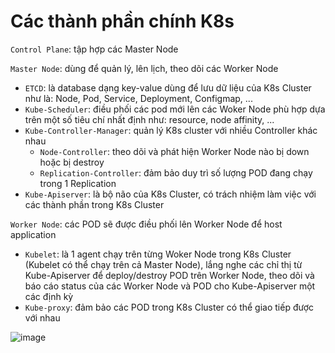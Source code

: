 # Các thành phần chính K8s

`Control Plane`: tập hợp các Master Node

`Master Node`: dùng để quản lý, lên lịch, theo dõi các Worker Node
- `ETCD`: là database dạng key-value dùng để lưu dữ liệu của K8s Cluster như là: Node, Pod, Service, Deployment, Configmap, ...
- `Kube-Scheduler`: điều phối các pod mới lên các Woker Node phù hợp dựa trên một số tiêu chí nhất định như: resource, node affinity, ...
- `Kube-Controller-Manager`: quản lý K8s cluster với nhiều Controller khác nhau
  - `Node-Controller`: theo dõi và phát hiện Worker Node nào bị down hoặc bị destroy
  - `Replication-Controller`: đảm bảo duy trì số lượng POD đang chạy trong 1 Replication
- `Kube-Apiserver`: là bộ não của K8s Cluster, có trách nhiệm làm việc với các thành phần trong K8s Cluster


`Worker Node`: các POD sẽ được điều phối lên Worker Node để host application
- `Kubelet`: là 1 agent chạy trên từng Woker Node trong K8s Cluster (Kubelet có thể chạy trên cả Master Node), lắng nghe các chỉ thị từ Kube-Apiserver để deploy/destroy POD trên Worker Node, theo dõi và báo cáo status của các Worker Node và POD cho Kube-Apiserver một các định kỳ
- `Kube-proxy`: đảm bảo các POD trong K8s Cluster có thể giao tiếp được với nhau

![image](https://github.com/nguyenanhdongvn/Document/assets/90097692/fdfcc364-2c38-4dbb-9f30-b8d2accd8939)

